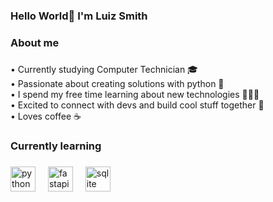 <h3 align="left">Hello World👋 I'm Luiz Smith</h3>

###

<h3 align="left">About me</h3>

###

<p align="left">• Currently studying Computer Technician 🎓<br>• Passionate about creating solutions with python 🐍<br>• I spend my free time learning about new technologies 🧑🏻‍💻<br>• Excited to connect with devs and build cool stuff together 🤝<br>• Loves coffee ☕</p>

###

<h3 align="left">Currently learning</h3>

###

<div align="left">
  <img src="https://cdn.jsdelivr.net/gh/devicons/devicon/icons/python/python-original.svg" height="40" alt="python logo"  />
  <img width="12" />
  <img src="https://cdn.jsdelivr.net/gh/devicons/devicon/icons/fastapi/fastapi-original.svg" height="40" alt="fastapi logo"  />
  <img width="12" />
  <img src="https://cdn.jsdelivr.net/gh/devicons/devicon/icons/sqlite/sqlite-original.svg" height="40" alt="sqlite logo"  />
</div>

###
